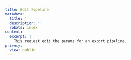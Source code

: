 ```yaml
---
title: Edit Pipeline
metadata:
  title: ''
  description: ''
  robots: index
content:
  excerpt: |
    This request edit the params for an export pipeline.
privacy:
  view: public
---
```


